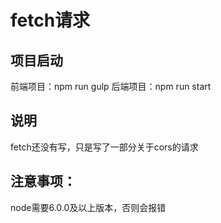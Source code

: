 # fetch请求

## 项目启动
前端项目：npm run gulp
后端项目：npm run start
## 说明
fetch还没有写，只是写了一部分关于cors的请求

## 注意事项：
node需要6.0.0及以上版本，否则会报错